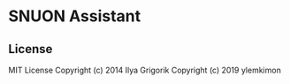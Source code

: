 # SNUON Assistant

## License

MIT License
Copyright (c) 2014 Ilya Grigorik
Copyright (c) 2019 ylemkimon
